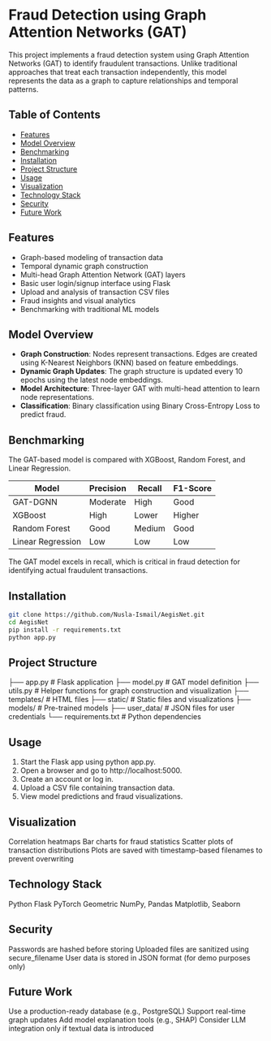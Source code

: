 # Fraud Detection using Graph Attention Networks (GAT)

This project implements a fraud detection system using Graph Attention Networks (GAT) to identify fraudulent transactions. Unlike traditional approaches that treat each transaction independently, this model represents the data as a graph to capture relationships and temporal patterns.

## Table of Contents

- [Features](#features)
- [Model Overview](#model-overview)
- [Benchmarking](#benchmarking)
- [Installation](#installation)
- [Project Structure](#project-structure)
- [Usage](#usage)
- [Visualization](#visualization)
- [Technology Stack](#technology-stack)
- [Security](#security)
- [Future Work](#future-work)

## Features

- Graph-based modeling of transaction data
- Temporal dynamic graph construction
- Multi-head Graph Attention Network (GAT) layers
- Basic user login/signup interface using Flask
- Upload and analysis of transaction CSV files
- Fraud insights and visual analytics
- Benchmarking with traditional ML models

## Model Overview

- **Graph Construction**: Nodes represent transactions. Edges are created using K-Nearest Neighbors (KNN) based on feature embeddings.
- **Dynamic Graph Updates**: The graph structure is updated every 10 epochs using the latest node embeddings.
- **Model Architecture**: Three-layer GAT with multi-head attention to learn node representations.
- **Classification**: Binary classification using Binary Cross-Entropy Loss to predict fraud.

## Benchmarking

The GAT-based model is compared with XGBoost, Random Forest, and Linear Regression.

| Model             | Precision | Recall | F1-Score |
| ----------------- | --------- | ------ | -------- |
| GAT-DGNN          | Moderate  | High   | Good     |
| XGBoost           | High      | Lower  | Higher   |
| Random Forest     | Good      | Medium | Good     |
| Linear Regression | Low       | Low    | Low      |

The GAT model excels in recall, which is critical in fraud detection for identifying actual fraudulent transactions.

## Installation

```bash
git clone https://github.com/Nusla-Ismail/AegisNet.git
cd AegisNet
pip install -r requirements.txt
python app.py
```

## Project Structure

├── app.py # Flask application
├── model.py # GAT model definition
├── utils.py # Helper functions for graph construction and visualization
├── templates/ # HTML files
├── static/ # Static files and visualizations
├── models/ # Pre-trained models
├── user_data/ # JSON files for user credentials
└── requirements.txt # Python dependencies

## Usage

1. Start the Flask app using python app.py.
2. Open a browser and go to http://localhost:5000.
3. Create an account or log in.
4. Upload a CSV file containing transaction data.
5. View model predictions and fraud visualizations.

## Visualization

Correlation heatmaps
Bar charts for fraud statistics
Scatter plots of transaction distributions
Plots are saved with timestamp-based filenames to prevent overwriting

## Technology Stack

Python
Flask
PyTorch Geometric
NumPy, Pandas
Matplotlib, Seaborn

## Security

Passwords are hashed before storing
Uploaded files are sanitized using secure_filename
User data is stored in JSON format (for demo purposes only)

## Future Work

Use a production-ready database (e.g., PostgreSQL)
Support real-time graph updates
Add model explanation tools (e.g., SHAP)
Consider LLM integration only if textual data is introduced
